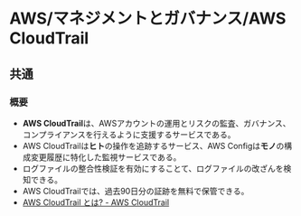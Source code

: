 # AWS/マネジメントとガバナンス/AWS CloudTrail

## 共通

### 概要

- **AWS CloudTrail**は、AWSアカウントの運用とリスクの監査、ガバナンス、コンプライアンスを行えるように支援するサービスである。
- AWS CloudTrailは**ヒト**の操作を追跡するサービス、AWS Configは**モノ**の構成変更履歴に特化した監視サービスである。
- ログファイルの整合性検証を有効にすることて、ログファイルの改ざんを検知できる。
- AWS CloudTrailでは、過去90日分の証跡を無料で保管できる。
- [AWS CloudTrail とは? - AWS CloudTrail](https://docs.aws.amazon.com/ja_jp/awscloudtrail/latest/userguide/cloudtrail-user-guide.html)
